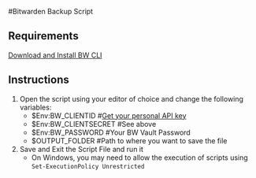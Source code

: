 #Bitwarden Backup Script

## **Requirements**

[Download and Install BW CLI](https://bitwarden.com/help/cli/#download-and-install)

## **Instructions**
1. Open the script using your editor of choice and change the following variables:
    - $Env:BW_CLIENTID #[Get your personal API key](https://bitwarden.com/help/personal-api-key/)
    - $Env:BW_CLIENTSECRET #See above
    - $Env:BW_PASSWORD #Your BW Vault Password
    - $OUTPUT_FOLDER #Path to where you want to save the file
2. Save and Exit the Script File and run it
    - On Windows, you may need to allow the execution of scripts using `Set-ExecutionPolicy Unrestricted`